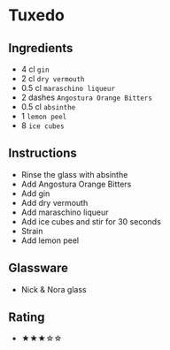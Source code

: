 # Tuxedo

## Ingredients
- 4 cl `gin`
- 2 cl `dry vermouth`
- 0.5 cl `maraschino liqueur`
- 2 dashes `Angostura Orange Bitters`
- 0.5 cl `absinthe`
- 1 `lemon peel`
- 8 `ice cubes`

## Instructions
- Rinse the glass with absinthe
- Add Angostura Orange Bitters
- Add gin
- Add dry vermouth
- Add maraschino liqueur
- Add ice cubes and stir for 30 seconds
- Strain
- Add lemon peel

## Glassware
- Nick & Nora glass

## Rating
- ★★★☆☆